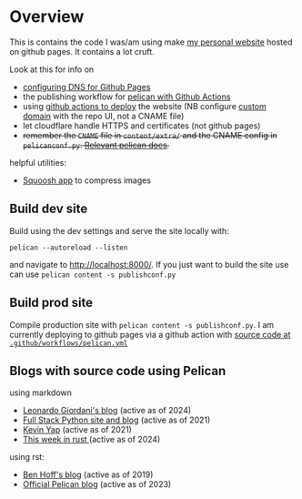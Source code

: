 # Overview

This is contains the code I was/am using make [my personal website](https://matthew-gibson.com) hosted on github pages. It contains a lot cruft.

Look at this for info on 
  -  [configuring DNS for Github Pages](https://docs.github.com/en/pages/configuring-a-custom-domain-for-your-github-pages-site)
  - the publishing workflow for [pelican with Github Actions](https://docs.getpelican.com/en/latest/tips.html#publishing-to-github-pages-using-a-custom-github-actions-workflow)
  - using [github actions to deploy](https://docs.github.com/en/pages/getting-started-with-github-pages/configuring-a-publishing-source-for-your-github-pages-site#publishing-with-a-custom-github-actions-workflow) the website (NB configure [custom domain](https://docs.github.com/en/pages/configuring-a-custom-domain-for-your-github-pages-site/managing-a-custom-domain-for-your-github-pages-site#configuring-a-subdomain) with the repo UI, not a CNAME file)
  - let cloudflare handle HTTPS and certificates (not github pages)
  - ~~remember the `CNAME` file in `content/extra/` and the CNAME config in `pelicanconf.py`. [Relevant pelican docs](https://docs.getpelican.com/en/latest/tips.html#copy-static-files-to-the-root-of-your-site).~~


helpful utilities:
  - [Squoosh app](https://squoosh.app/editor) to compress images

## Build dev site

Build using the dev settings and serve the site locally with:

```
pelican --autoreload --listen
```

and navigate to [http://localhost:8000/](http://localhost:8000/). If you just want to build the site use can use `pelican content -s publishconf.py`

## Build prod site

Compile production site with `pelican content -s publishconf.py`. I am currently deploying to github pages via a github action with [source code at `.github/workflows/pelican.yml`](https://github.com/urbanophile/urbanophile.github.io/blob/main/.github/workflows/pelican.yml)


## Blogs with source code using Pelican

using markdown 
- [Leonardo Giordani's blog](https://github.com/TheDigitalCatOnline/blog_source) (active as of 2024)
- [Full Stack Python site and blog](https://github.com/mattmakai/fullstackpython.com) (active as of 2021)
- [Kevin Yap](https://kevinyap.ca/) (active as of 2021)
- [This week in rust ](https://github.com/rust-lang/this-week-in-rust) (active as of 2024)


using rst:
  - [Ben Hoff's blog](https://github.com/benhoff/blog) (active as of 2019)
  - [Official Pelican blog](https://github.com/getpelican/pelican-blog) (active as of 2023)
